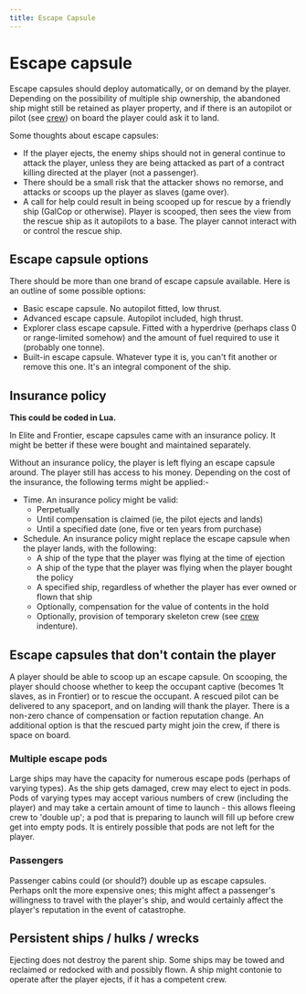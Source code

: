 ```yaml
---
title: Escape Capsule
---
```

# Escape capsule
Escape capsules should deploy automatically, or on demand by the player. Depending on the possibility of multiple ship ownership, the abandoned ship might still be retained as player property, and if there is an autopilot or pilot (see [crew](./crew.md)) on board the player could ask it to land.

Some thoughts about escape capsules:

-   If the player ejects, the enemy ships should not in general continue to attack the player, unless they are being attacked as part of a contract killing directed at the player (not a passenger).
-   There should be a small risk that the attacker shows no remorse, and attacks or scoops up the player as slaves (game over).
-   A call for help could result in being scooped up for rescue by a friendly ship (GalCop or otherwise). Player is scooped, then sees the view from the rescue ship as it autopilots to a base. The player cannot interact with or control the rescue ship.

## Escape capsule options

There should be more than one brand of escape capsule available. Here is an outline of some possible options:

-   Basic escape capsule. No autopilot fitted, low thrust.
-   Advanced escape capsule. Autopilot included, high thrust.
-   Explorer class escape capsule. Fitted with a hyperdrive (perhaps class 0 or range-limited somehow) and the amount of fuel required to use it (probably one tonne).
-   Built-in escape capsule. Whatever type it is, you can\'t fit another or remove this one. It\'s an integral component of the ship.

## Insurance policy

**This could be coded in Lua.**

In Elite and Frontier, escape capsules came with an insurance policy. It might be better if these were bought and maintained separately.

Without an insurance policy, the player is left flying an escape capsule around. The player still has access to his money. Depending on the cost of the insurance, the following terms might be applied:-

-   Time. An insurance policy might be valid:
    -   Perpetually
    -   Until compensation is claimed (ie, the pilot ejects and lands)
    -   Until a specified date (one, five or ten years from purchase)
-   Schedule. An insurance policy might replace the escape capsule when the player lands, with the following:
    -   A ship of the type that the player was flying at the time of ejection
    -   A ship of the type that the player was flying when the player bought the policy
    -   A specified ship, regardless of whether the player has ever owned or flown that ship
    -   Optionally, compensation for the value of contents in the hold
    -   Optionally, provision of temporary skeleton crew (see [crew](./crew.md) indenture).

## Escape capsules that don\'t contain the player

A player should be able to scoop up an escape capsule. On scooping, the player should choose whether to keep the occupant captive (becomes 1t slaves, as in Frontier) or to rescue the occupant. A rescued pilot can be delivered to any spaceport, and on landing will thank the player. There is a non-zero chance of compensation or faction reputation change. An additional option is that the rescued party might join the crew, if there is space on board.

### Multiple escape pods

Large ships may have the capacity for numerous escape pods (perhaps of varying types). As the ship gets damaged, crew may elect to eject in pods. Pods of varying types may accept various numbers of crew (including the player) and may take a certain amount of time to launch - this allows fleeing crew to \'double up\'; a pod that is preparing to launch will fill up before crew get into empty pods. It is entirely possible that pods are not left for the player.

### Passengers

Passenger cabins could (or should?) double up as escape capsules. Perhaps onlt the more expensive ones; this might affect a passenger\'s willingness to travel with the player\'s ship, and would certainly affect the player\'s reputation in the event of catastrophe.

## Persistent ships / hulks / wrecks

Ejecting does not destroy the parent ship. Some ships may be towed and reclaimed or redocked with and possibly flown. A ship might contonie to operate after the player ejects, if it has a competent crew.
